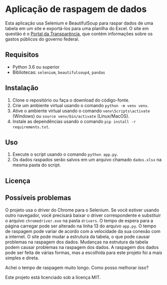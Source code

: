 # Aplicação de raspagem de dados

Esta aplicação usa Selenium e BeautifulSoup para raspar dados de uma tabela em um site e exportá-los para uma planilha do Excel.
O site em questão é o [Portal da Transparência](https://www.portaldatransparencia.gov.br/), que contém informações sobre os gastos públicos do governo federal.

## Requisitos

- Python 3.6 ou superior
- Bibliotecas: `selenium`, `beautifulsoup4`, `pandas`

## Instalação

1. Clone o repositório ou faça o download do código-fonte.
2. Crie um ambiente virtual usando o comando `python -m venv venv`.
3. Ative o ambiente virtual usando o comando `venv\Scripts\activate` (Windows) ou `source venv/bin/activate` (Linux/MacOS).
4. Instale as dependências usando o comando `pip install -r requirements.txt`.

## Uso

1. Execute o script usando o comando `python app.py`.
2. Os dados raspados serão salvos em um arquivo chamado `dados.xlsx` na mesma pasta do script.

## Licença

## Possíveis problemas
O projeto usa o driver do Chrome para o Selenium. Se você estiver usando outro navegador, você precisará baixar o driver correspondente e substituir o arquivo `chromedriver.exe` na pasta `drivers`.
O tempo de espera para a página carregar pode ser alterado na linha 13 do arquivo `app.py`.
O tempo de raspagem pode variar de acordo com a velocidade da sua conexão com a internet.
O site pode mudar a estrutura da tabela, o que pode causar problemas na raspagem dos dados.
Mudanças na estrutura da tabela podem causar problemas na raspagem dos dados.
A raspagem dos dados pode ser feita de várias formas, mas a escolhida para este projeto foi a mais simples e direta.

Achei o tempo de raspagem muito longo. Como posso melhorar isso?

Este projeto está licenciado sob a licença MIT.